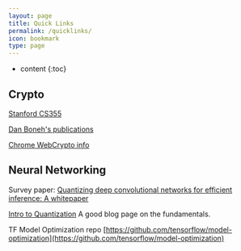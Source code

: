```yaml
---
layout: page
title: Quick Links
permalink: /quicklinks/
icon: bookmark
type: page
---
```


* content
{:toc}


## Crypto

[Stanford CS355](https://crypto.stanford.edu/cs355/18sp/)

[Dan Boneh's publications](https://crypto.stanford.edu/~dabo/pubs/pubs.html)

[Chrome WebCrypto info](https://www.chromium.org/blink/webcrypto)

## Neural Networking

Survey paper: [Quantizing deep convolutional networks for efficient inference: A whitepaper](https://arxiv.org/abs/1806.08342)

[Intro to Quantization](https://jackwish.net/2019/neural-network-quantization-introduction.html) A good blog page on the fundamentals.

TF Model Optimization repo [https://github.com/tensorflow/model-optimization](https://github.com/tensorflow/model-optimization) 
